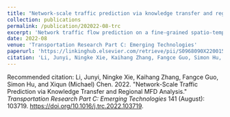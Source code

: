 ```yaml
---
title: "Network-scale traffic prediction via knowledge transfer and regional MFD analysis"
collection: publications
permalink: /publication/202022-08-trc
excerpt: 'Network traffic flow prediction on a fine-grained spatio-temporal scale is essential for intelligent transportation systems, and extensive studies have been carried out in this area. However, existing methods are mostly data-driven, with stringent requirements on the amount and quality of data. The collected network-scale traffic data are expected to be complete, sufficient, and representative, containing most traffic flow patterns in the road network. Unfortunately, it is very rare that sufficient and representative traffic data across the whole road network in several consecutive weeks are available for model calibration. In real-world applications, data insufficiency and dataset shift problems are prevalent, resulting in the ‘cold start’ issue in traffic prediction. To deal with the challenges above, this paper develops a two-stage physics-informed transfer learning method for network-scale link-wise traffic flow knowledge transfer under MFD-based physical constraints. In the first stage, the road network is partitioned and similar traffic regions are identified according to the physical invariants and MFD characteristics. In this way, the network-scale link-wise traffic flow pattern transfer between similar regions can be initiated under the assumption that regions with similar aggregated traffic flow patterns are more likely to share comparable link-wise traffic flow features. In the second stage, we propose our knowledge transfer architecture Deep Tensor Adaptation Network (DTAN) to bridge traffic flow knowledge in source and target regions via the parallel Siamese network structure, and further reduce domain discrepancy by imposing two distribution adaptation regularizations. A real-world traffic dataset on the urban expressway network of Beijing is used for numerical tests. The experiment results show that the proposed framework can leverage the trade-off between specific regression task performance in a single region and generalized domain adaptation capacity across multiple regions. The data insufficiency, dataset shift, and heavy computational cost problems are alleviated by improving model transferability. Finally, extensive empirical analysis is carried out to explore traffic flow pattern transferability and its relation to network traffic properties.'
date: 2022-08
venue: 'Transportation Research Part C: Emerging Technologies'
paperurl: 'https://linkinghub.elsevier.com/retrieve/pii/S0968090X22001565'
citation: 'Li, Junyi, Ningke Xie, Kaihang Zhang, Fangce Guo, Simon Hu, and Xiqun (Michael) Chen. 2022. &quot;Network-Scale Traffic Prediction via Knowledge Transfer and Regional MFD Analysis.&quot; <i>Transportation Research Part C: Emerging Technologies</i> 141 (August): 103719. https://doi.org/10.1016/j.trc.2022.103719.'
---
```

Recommended citation: Li, Junyi, Ningke Xie, Kaihang Zhang, Fangce Guo, Simon Hu, and Xiqun (Michael) Chen. 2022. &quot;Network-Scale Traffic Prediction via Knowledge Transfer and Regional MFD Analysis.&quot; <i>Transportation Research Part C: Emerging Technologies</i> 141 (August): 103719. https://doi.org/10.1016/j.trc.2022.103719.
